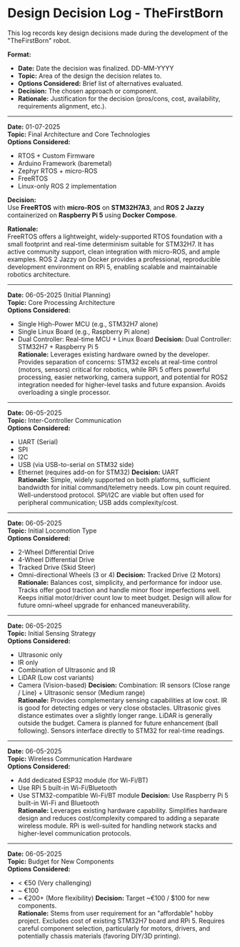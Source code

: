 # Design Decision Log - TheFirstBorn

This log records key design decisions made during the development of the "TheFirstBorn" robot.

**Format:**

*   **Date:** Date the decision was finalized. DD-MM-YYYY
*   **Topic:** Area of the design the decision relates to.
*   **Options Considered:** Brief list of alternatives evaluated.
*   **Decision:** The chosen approach or component.
*   **Rationale:** Justification for the decision (pros/cons, cost, availability, requirements alignment, etc.).

---
**Date:** 01-07-2025  
**Topic:** Final Architecture and Core Technologies  
**Options Considered:**  
- RTOS + Custom Firmware  
- Arduino Framework (baremetal)  
- Zephyr RTOS + micro-ROS  
- FreeRTOS  
- Linux-only ROS 2 implementation

**Decision:**  
Use **FreeRTOS** with **micro-ROS** on **STM32H7A3**, and **ROS 2 Jazzy** containerized on **Raspberry Pi 5** using **Docker Compose**.

**Rationale:**  
FreeRTOS offers a lightweight, widely-supported RTOS foundation with a small footprint and real-time determinism suitable for STM32H7. It has active community support, clean integration with micro-ROS, and ample examples. ROS 2 Jazzy on Docker provides a professional, reproducible development environment on RPi 5, enabling scalable and maintainable robotics architecture.

---

**Date:** 06-05-2025 (Initial Planning)  
**Topic:** Core Processing Architecture  
**Options Considered:**
*   Single High-Power MCU (e.g., STM32H7 alone)
*   Single Linux Board (e.g., Raspberry Pi alone)
*   Dual Controller: Real-time MCU + Linux Board
**Decision:** Dual Controller: STM32H7 + Raspberry Pi 5  
**Rationale:** Leverages existing hardware owned by the developer. Provides separation of concerns: STM32 excels at real-time control (motors, sensors) critical for robotics, while RPi 5 offers powerful processing, easier networking, camera support, and potential for ROS2 integration needed for higher-level tasks and future expansion. Avoids overloading a single processor.

---

**Date:** 06-05-2025  
**Topic:** Inter-Controller Communication  
**Options Considered:**
*   UART (Serial)
*   SPI
*   I2C
*   USB (via USB-to-serial on STM32 side)
*   Ethernet (requires add-on for STM32)
**Decision:** UART  
**Rationale:** Simple, widely supported on both platforms, sufficient bandwidth for initial command/telemetry needs. Low pin count required. Well-understood protocol. SPI/I2C are viable but often used for peripheral communication; USB adds complexity/cost.

---

**Date:** 06-05-2025  
**Topic:** Initial Locomotion Type  
**Options Considered:**
*   2-Wheel Differential Drive
*   4-Wheel Differential Drive
*   Tracked Drive (Skid Steer)
*   Omni-directional Wheels (3 or 4)
**Decision:** Tracked Drive (2 Motors)  
**Rationale:** Balances cost, simplicity, and performance for indoor use. Tracks offer good traction and handle minor floor imperfections well. Keeps initial motor/driver count low to meet budget. Design will allow for future omni-wheel upgrade for enhanced maneuverability.

---

**Date:** 06-05-2025  
**Topic:** Initial Sensing Strategy  
**Options Considered:**
*   Ultrasonic only
*   IR only
*   Combination of Ultrasonic and IR
*   LiDAR (Low cost variants)
*   Camera (Vision-based)
**Decision:** Combination: IR sensors (Close range / Line) + Ultrasonic sensor (Medium range)  
**Rationale:** Provides complementary sensing capabilities at low cost. IR is good for detecting edges or very close obstacles. Ultrasonic gives distance estimates over a slightly longer range. LiDAR is generally outside the budget. Camera is planned for future enhancement (ball following). Sensors interface directly to STM32 for real-time readings.

---

**Date:** 06-05-2025  
**Topic:** Wireless Communication Hardware  
**Options Considered:**
*   Add dedicated ESP32 module (for Wi-Fi/BT)
*   Use RPi 5 built-in Wi-Fi/Bluetooth
*   Use STM32-compatible Wi-Fi/BT module
**Decision:** Use Raspberry Pi 5 built-in Wi-Fi and Bluetooth  
**Rationale:** Leverages existing hardware capability. Simplifies hardware design and reduces cost/complexity compared to adding a separate wireless module. RPi is well-suited for handling network stacks and higher-level communication protocols.

---

**Date:** 06-05-2025  
**Topic:** Budget for New Components  
**Options Considered:**
*   < €50 (Very challenging)
*   ~ €100
*   ~ €200+ (More flexibility)
**Decision:** Target ~€100 / $100 for new components.  
**Rationale:** Stems from user requirement for an "affordable" hobby project. Excludes cost of existing STM32H7 board and RPi 5. Requires careful component selection, particularly for motors, drivers, and potentially chassis materials (favoring DIY/3D printing).

